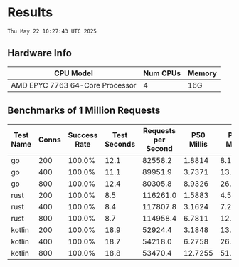 # Results
`Thu May 22 10:27:43 UTC 2025`
## Hardware Info
| CPU Model | Num CPUs | Memory |
| --------- | -------- | ------ |
| AMD EPYC 7763 64-Core Processor | 4 | 16G |

## Benchmarks of 1 Million Requests
| Test Name | Conns | Success Rate | Test Seconds | Requests per Second | P50 Millis | P99 Millis | P99.9 Millis | API Memory MB | API CPU Time | API Threads |
| --------- | ----- | ------------ | ------------ | ------------------- | ---------- | ---------- | ------------ | ------------- | ------------ | ----------- |
| go | 200 | 100.0% | 12.1 | 82558.2 | 1.8814 | 8.1243 | 11.4083 | 16.2 | 00:00:27 | 12 |
| go | 400 | 100.0% | 11.1 | 89951.9 | 3.7371 | 13.5118 | 19.1800 | 24.0 | 00:00:26 | 12 |
| go | 800 | 100.0% | 12.4 | 80305.8 | 8.9326 | 26.8091 | 39.9803 | 36.4 | 00:00:29 | 11 |
| rust | 200 | 100.0% | 8.5 | 116261.0 | 1.5883 | 4.5138 | 6.3198 | 9.4 | 00:00:17 | 5 |
| rust | 400 | 100.0% | 8.4 | 117807.8 | 3.1624 | 7.2935 | 9.6696 | 14.0 | 00:00:16 | 5 |
| rust | 800 | 100.0% | 8.7 | 114958.4 | 6.7811 | 12.4350 | 19.5500 | 23.5 | 00:00:17 | 5 |
| kotlin | 200 | 100.0% | 18.9 | 52924.4 | 3.1848 | 13.3238 | 31.0207 | 348.6 | 00:00:57 | 155 |
| kotlin | 400 | 100.0% | 18.7 | 54218.0 | 6.2758 | 26.4396 | 66.0462 | 419.1 | 00:00:57 | 155 |
| kotlin | 800 | 100.0% | 18.8 | 53470.4 | 12.7255 | 51.1603 | 139.7245 | 480.6 | 00:00:56 | 155 |

